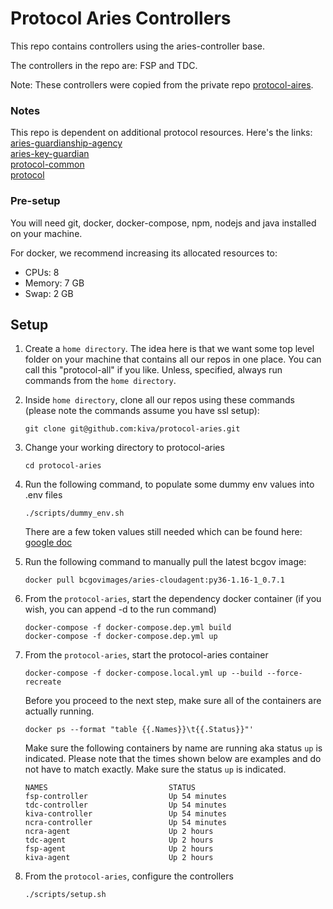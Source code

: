 # Protocol Aries Controllers

This repo contains controllers using the aries-controller base.

The controllers in the repo are: FSP and TDC.

Note: These controllers were copied from the private repo [protocol-aires](https://github.com/kiva/protocol-aries).

### Notes
This repo is dependent on additional protocol resources.  Here's the links:  
[aries-guardianship-agency](https://github.com/kiva/aries-guardianship-agency)  
[aries-key-guardian](https://github.com/kiva/aries-key-guardian.git)  
[protocol-common](https://github.com/kiva/protocol-common.git)  
[protocol](https://github.com/kiva/protocol.git)

### Pre-setup
You will need git, docker, docker-compose, npm, nodejs and java installed on your machine.

For docker, we recommend increasing its allocated resources to:
- CPUs: 8
- Memory: 7 GB
- Swap: 2 GB

## Setup
1. Create a `home directory`.  The idea here is that we want some top level folder on your machine that contains all our repos in one place.  You can call this "protocol-all" if you like.  Unless, specified, always run commands from the `home directory`.

2. Inside `home directory`, clone all our repos using these commands (please note the commands assume you have ssl setup):
    ```
    git clone git@github.com:kiva/protocol-aries.git
    ```
3. Change your working directory to protocol-aries
   ```
   cd protocol-aries
   ```
4. Run the following command, to populate some dummy env values into .env files
    ```
    ./scripts/dummy_env.sh
    ```
   There are a few token values still needed which can be found here:  
   [google doc](https://docs.google.com/document/d/1zpRvDuEpnbBiPN5JGVvBDujBUgSufGiKAf2AZd3azP8)

5. Run the following command to manually pull the latest bcgov image:
    ```
    docker pull bcgovimages/aries-cloudagent:py36-1.16-1_0.7.1
    ```

6. From the `protocol-aries`, start the dependency docker container (if you wish, you can append -d to the run command)
   ```
   docker-compose -f docker-compose.dep.yml build
   docker-compose -f docker-compose.dep.yml up
   ```

7. From the `protocol-aries`, start the protocol-aries container
   ```
   docker-compose -f docker-compose.local.yml up --build --force-recreate
   ```
   Before you proceed to the next step, make sure all of the containers are actually
   running.
   ```
   docker ps --format "table {{.Names}}\t{{.Status}}"'
   ```

   Make sure the following containers by name are running aka status `up` is indicated. Please note that the times shown below are examples and
   do not have to match exactly.  Make sure the status `up` is indicated.
   ```
   NAMES                           STATUS
   fsp-controller                  Up 54 minutes
   tdc-controller                  Up 54 minutes
   kiva-controller                 Up 54 minutes
   ncra-controller                 Up 54 minutes
   ncra-agent                      Up 2 hours
   tdc-agent                       Up 2 hours
   fsp-agent                       Up 2 hours
   kiva-agent                      Up 2 hours
   ```
8. From the `protocol-aries`, configure the controllers
   ```
   ./scripts/setup.sh
   ```
